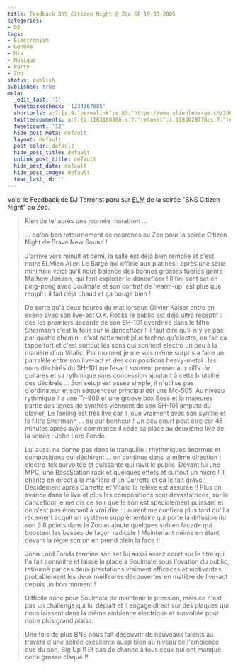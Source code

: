 ```yaml
---
title: Feedback BNS Citizen Night @ Zoo GE 19-03-2005
categories:
- DJ
tags:
- Electronism
- Genève
- Mix
- Musique
- Party
- Zoo
status: publish
published: true
meta:
  _edit_last: '1'
  tweetbackscheck: '1234367885'
  shorturls: a:7:{s:9:"permalink";s:83:"https://www.alienlebarge.ch/2005/03/19/feedback-bns-citizen-night-zoo-ge-19-03-2005/";s:7:"tinyurl";s:25:"https://tinyurl.com/cfl2r7";s:4:"isgd";s:17:"https://is.gd/izBH";s:5:"bitly";s:18:"https://bit.ly/l2xI";s:5:"snipr";s:22:"https://snipr.com/be616";s:5:"snurl";s:22:"https://snurl.com/be616";s:7:"snipurl";s:24:"https://snipurl.com/be616";}
  twittercomments: a:7:{i:1183180806;s:7:"retweet";i:1183029778;s:7:"retweet";i:1182096918;s:7:"retweet";i:1182060864;s:7:"retweet";i:1182027455;s:7:"retweet";i:1182021811;s:7:"retweet";i:1182021808;s:7:"retweet";}
  tweetcount: '12'
  hide_post_meta: default
  layout: default
  post_color: default
  hide_post_title: default
  unlink_post_title: default
  hide_post_date: default
  hide_post_image: default
  tmac_last_id: ''
---
```

Voici le Feedback de DJ Terrorist paru sur <a title="L'article sur electronim.net" href="https://electronism.net/modules.php?op=modload&amp;name=News&amp;file=article&amp;sid=3736">ELM</a> de la soirée "BNS Citizen Night" au Zoo.

<!--more-->
<blockquote>Rien de tel après une journée marathon ...

... qu'on bon retournement de neurones au Zoo pour la soirée Citizen Night de Brave New Sound !

J'arrive vers minuit et demi, la salle est déjà bien remplie et c'est notre ELMien Alien Le Barge qui officie aux platines : après une série minimale voici qu'il nous balance des bonnes grosses tueries genre Mathew Jonson, qui font exploser le dancefloor ! Il fini sont set en ping-pong avec Soulmate et son contrat de 'warm-up' est plus que rempli : il fait déjà chaud et ça bouge bien !

De sorte qu'à deux heures du mat lorsque Olivier Kaiser entre en scène avec son live-act O.K. Rocks le public est déjà ultra réceptif : dès les premiers accords de son SH-101 overdrivé dans le filtre Shermann c'est la folie sur le dancefloor !
Il faut dire qu'il n'y va pas par quatre chemin : c'est nettement plus techno qu'electro, en fait ça tappe fort et c'est surtout les sons qui sonnent electro un peu à la manière d'un Vitalic. Par moment je me suis même surpris à faire un parralèle entre son live-act et des compositions heavy-metal : les sons déchirés du SH-101 me fesant souvent penser aux riffs de guitares et sa rythmique sans concession ajoutant à cette brutalité des décibels ...
Son setup est assez simple, il n'utilise pas d'ordinateur et son séquenceur principal est une Mc-505. Au niveau rythmique il a une Tr-909 et une groove box Boss et la majeures partie des lignes de synthés viennent de son SH-101 amputé du clavier. Le feeling est très live car il joue vraiment avec son synthé et le filtre Shermann ... du pur bonheur !
Un peu court peut être car 45 minutes après avoir commencé il cède sa place au deuxième live de la soirée : John Lord Fonda.

Lui aussi ne donne pas dans le tranquille : rhythmiques énormes et compositions qui déchirent ... on continue dans la même direction : electro-tek survoltée et puissante qui ravit le public.
Devant lui une MPC, une BassStation rack et quelques effets et surtout un micro ! Il chante en direct à la manière d'un Carretta et ça le fait grâve ! Décidément après Carretta et Vitalic la relève est assurée !!
Plus on avance dans le live et plus les compositions sont devastatrices, sur le dancefloor je me dis ce soir que le son est spécialement puissant et ce n'est pas étonnant à vrai dire : Laurent me confiera plus tard qu'il a récement acquit un système supplémentaire qui porte la diffusion du son à 8 points dans le Zoo et ajoute quelques sub en facade qui boostent les basses de façon radicale !
Maintenant même en étant devant la régie son on en prend plein la face !!

John Lord Fonda termine son set lui aussi assez court sur le titre qui l'a fait connaitre et laisse la place à Soulmate sous l'ovation du public, retourné par ces deux prestations vraiment efficaces et motivantes, probablement les deux meilleures découvertes en matière de live-act depuis un bon moment !

Difficile donc pour Soulmate de maintenir la pression, mais ce n'est pas un challenge qui lui déplaît et il engage direct sur des plaques qui nous laissent dans la même ambience electrique et survoltée pour notre plus grand plaisir.

Une fois de plus BNS nous fait découvrir de nouveaux talents au travers d'une soirée excellente aussi bien au niveau de l'ambience que du son, Big Up !! Et pas de chance à tous ceux qui ont manqué cette grosse claque !!</blockquote>
